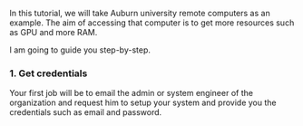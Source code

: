 In this tutorial, we will take Auburn university remote computers as an example. The aim of accessing that computer is to get more resources such as GPU and more RAM.

I am going to  guide you step-by-step.

### 1. Get credentials
Your first job will be to  email the admin or system engineer of the organization and request him to setup your system and provide you the credentials such as email and password. 